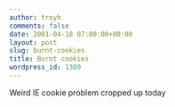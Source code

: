 ```yaml
---
author: troyh
comments: false
date: 2001-04-18 07:00:00+00:00
layout: post
slug: burnt-cookies
title: Burnt cookies
wordpress_id: 1380
---
```


Weird IE cookie problem cropped up today
